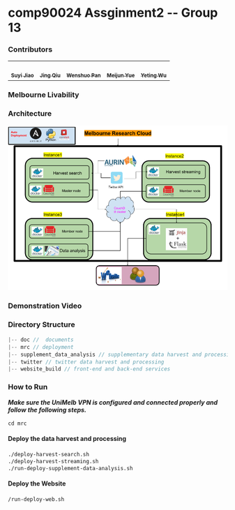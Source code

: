 # comp90024 Assginment2 -- Group 13

### Contributors
<table>
  <tr>
    <td align="center"><a href="https://github.com/luck617"><img src="https://avatars.githubusercontent.com/u/81281138?v=4" width="100px;" alt=""/><br /><sub><b>Suyi Jiao</b></sub></a><br /></td>
    <td align="center"><a href="https://github.com/cocoqiu51"><img src="https://avatars.githubusercontent.com/u/81216697?v=4" width="100px;" alt=""/><br /><sub><b>Jing Qiu</b></sub></a><br /></td>
    <td align="center"><a href="https://github.com/wenshuop"><img src="https://avatars.githubusercontent.com/u/81140654?v=4" width="100px;" alt=""/><br /><sub><b>Wenshuo Pan</b></sub></a><br /></td>
    <td align="center"><a href="https://github.com/MEIJUN-YUE"><img src="https://avatars.githubusercontent.com/u/81339621?v=4" width="100px;" alt=""/><br /><sub><b>Meijun Yue</b></sub></a><br /></td>
    <td align="center"><a href="https://github.com/TinaWuuu"><img src="https://avatars.githubusercontent.com/u/51089144?v=4" width="100px;" alt=""/><br /><sub><b>Yeting Wu</b></sub></a><br /></td>
  </tr>
</table>

### Melbourne Livability

### Architecture
![architecture](./doc/architecture.png)

### Demonstration Video

### Directory Structure
```js
|-- doc //  documents
|-- mrc // deployment
|-- supplement_data_analysis // supplementary data harvest and processing
|-- twitter // twitter data harvest and processing
|-- website_build // front-end and back-end services
```

### How to Run
***Make sure the UniMelb VPN is configured and connected properly and follow the following steps.*** 
```
cd mrc
```
#### Deploy the data harvest and processing
```
./deploy-harvest-search.sh
./deploy-harvest-streaming.sh
./run-deploy-supplement-data-analysis.sh
```
#### Deploy the Website
```
/run-deploy-web.sh
```
